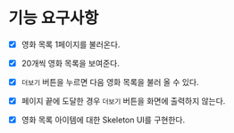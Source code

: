# 기능 요구사항

- [x] 영화 목록 1페이지를 불러온다.
- [x] 20개씩 영화 목록을 보여준다.
- [x] ```더보기``` 버튼을 누르면 다음 영화 목록을 불러 올 수 있다.
- [x] 페이지 끝에 도달한 경우 ```더보기``` 버튼을 화면에 출력하지 않는다.
- [x] 영화 목록 아이템에 대한 Skeleton UI를 구현한다.

